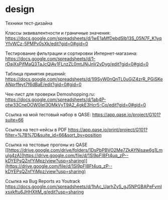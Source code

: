 # design
Техники тест-дизайна

Классы эквивалентности и граничные значения:
https://docs.google.com/spreadsheets/d/1wE1aMfDebdSlb13S_05N7F_K1yqYfvWCz-5PMPv0sXk/edit?gid=0#gid=0


Тестирование фильтрации и сортировки Интернет-магазина:
https://docs.google.com/spreadsheets/d/1-rDajXsPjfMaQ3TaJcQlAv1FLnzZL0mtJNjJnV2vDyg/edit?gid=0#gid=0


Таблица принятия решений:
https://docs.google.com/spreadsheets/d/1l9SyW0nQnTL0uGjZ4zrR_PGiSKeANprffeyt7f6dBaE/edit?gid=0#gid=0


Чек-лист для проверки Demoshopping.ru:
https://docs.google.com/spreadsheets/d/1ab4P-otw33CneOOW0Iel3OMkVyT9A2_4gkE3Hcr5-Co/edit?gid=0#gid=0


Ссылка на мой тестовый набор в QASE:
https://app.qase.io/project/G101?suite=66


Ссылка на тест-кейсы в PDF
https://app.qase.io/print/project/G101?filter=%7B%7D&suite_id=66&sort_by=position

Ссылка на тестовые прогоны из QASE
[[https://drive.google.com/drive/folders/1DsPbPBVO2Me7ZkAYNisaw6g1Lmulg4zA](https://drive.google.com/file/d/1Sl9pFI8Ft4uq_zP--kDYEPsQZnfYiMpz/view?usp=sharing)](https://drive.google.com/file/d/1Sl9pFI8Ft4uq_zP--kDYEPsQZnfYiMpz/view?usp=sharing)


Ссылка на Bug Reports из Youtrack
https://docs.google.com/spreadsheets/d/1hAc_UarhZyS_gJ5NPGBAPeFvmIxsxkftu6JHHXltM_g/edit?usp=sharing
